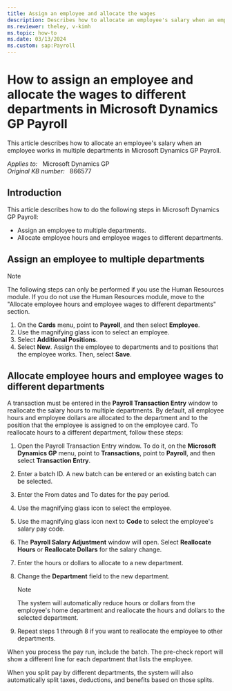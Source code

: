 ```yaml
---
title: Assign an employee and allocate the wages
description: Describes how to allocate an employee's salary when an employee works in multiple departments in Microsoft Dynamics GP Payroll.
ms.reviewer: theley, v-kimh
ms.topic: how-to
ms.date: 03/13/2024
ms.custom: sap:Payroll
---
```

# How to assign an employee and allocate the wages to different departments in Microsoft Dynamics GP Payroll

This article describes how to allocate an employee's salary when an employee works in multiple departments in Microsoft Dynamics GP Payroll.

_Applies to:_ &nbsp; Microsoft Dynamics GP  
_Original KB number:_ &nbsp; 866577

## Introduction

This article describes how to do the following steps in Microsoft Dynamics GP Payroll:

- Assign an employee to multiple departments.
- Allocate employee hours and employee wages to different departments.

## Assign an employee to multiple departments

> [!NOTE]
> The following steps can only be performed if you use the Human Resources module. If you do not use the Human Resources module, move to the "Allocate employee hours and employee wages to different departments" section.

1. On the **Cards** menu, point to **Payroll**, and then select **Employee**.
2. Use the magnifying glass icon to select an employee.
3. Select **Additional Positions**.
4. Select **New**. Assign the employee to departments and to positions that the employee works. Then, select **Save**.

## Allocate employee hours and employee wages to different departments

A transaction must be entered in the **Payroll Transaction Entry** window to reallocate the salary hours to multiple departments. By default, all employee hours and employee dollars are allocated to the department and to the position that the employee is assigned to on the employee card. To reallocate hours to a different department, follow these steps:

1. Open the Payroll Transaction Entry window. To do it, on the **Microsoft Dynamics GP** menu, point to **Transactions**, point to **Payroll**, and then select **Transaction Entry**.
2. Enter a batch ID. A new batch can be entered or an existing batch can be selected.
3. Enter the From dates and To dates for the pay period.
4. Use the magnifying glass icon to select the employee.
5. Use the magnifying glass icon next to **Code** to select the employee's salary pay code.
6. The **Payroll Salary Adjustment** window will open. Select **Reallocate Hours** or **Reallocate Dollars** for the salary change.
7. Enter the hours or dollars to allocate to a new department.
8. Change the **Department** field to the new department.

    > [!NOTE]
    > The system will automatically reduce hours or dollars from the employee's home department and reallocate the hours and dollars to the selected department.
9. Repeat steps 1 through 8 if you want to reallocate the employee to other departments.

When you process the pay run, include the batch. The pre-check report will show a different line for each department that lists the employee.

When you split pay by different departments, the system will also automatically split taxes, deductions, and benefits based on those splits.
